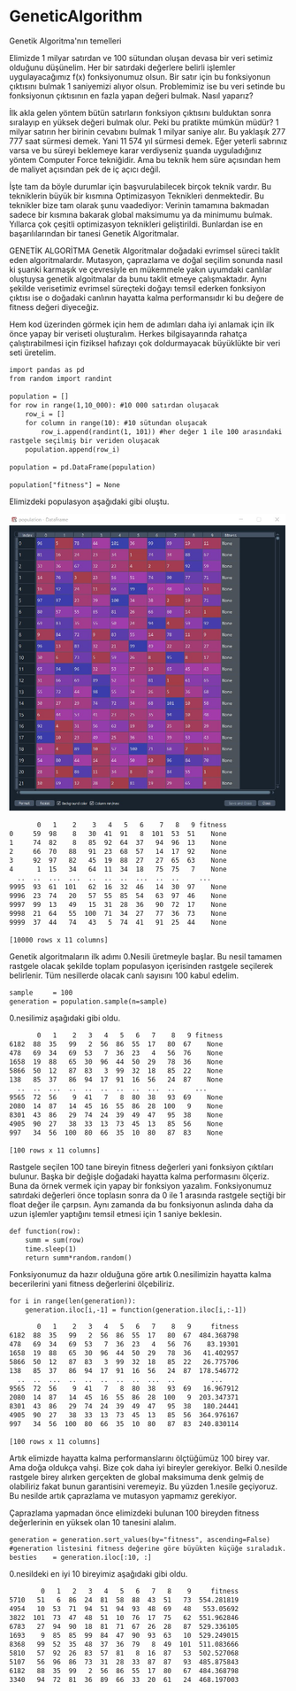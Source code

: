 # GeneticAlgorithm
Genetik Algoritma'nın temelleri

Elimizde 1 milyar satırdan ve 100 sütundan oluşan devasa bir veri setimiz olduğunu düşünelim. Her bir satırdaki değerlere belirli işlemler uygulayacağımız f(x) fonksiyonumuz olsun. Bir satır için bu fonksiyonun çıktısını bulmak 1 saniyemizi alıyor olsun. Problemimiz ise bu veri setinde bu fonksiyonun çıktısının en fazla yapan değeri bulmak. Nasıl yaparız?

İlk akla gelen yöntem bütün satırların fonksiyon çıktısını bulduktan sonra sıralayıp en yüksek değeri bulmak olur. Peki bu pratikte mümkün müdür? 
1 milyar satırın her birinin cevabını bulmak 1 milyar saniye alır. Bu yaklaşık 277 777 saat sürmesi demek. Yani 11 574 yıl sürmesi demek. Eğer yeterli sabrınız varsa ve bu süreyi beklemeye karar verdiyseniz şuanda uyguladığınız yöntem Computer Force tekniğidir. Ama bu teknik hem süre açısından hem de maliyet açısından pek de iç açıcı değil.

İşte tam da böyle durumlar için başvurulabilecek birçok teknik vardır. Bu tekniklerin büyük bir kısmına Optimizasyon Teknikleri denmektedir. Bu teknikler bize tam olarak şunu vaadediyor: Verinin tamamına bakmadan sadece bir kısmına bakarak global maksimumu ya da minimumu bulmak. 
Yıllarca çok çeşitli optimizasyon teknikleri geliştirildi. Bunlardan ise en başarılılarından bir tanesi Genetik Algoritmalar. 

GENETİK ALGORİTMA 
Genetik Algoritmalar doğadaki evrimsel süreci taklit eden algoritmalardır. Mutasyon, çaprazlama ve doğal seçilim sonunda nasıl ki şuanki karmaşık ve çevresiyle en mükemmele yakın uyumdaki canlılar oluştuysa genetik algoitmalar da bunu taklit etmeye çalışmaktadır. Aynı şekilde verisetimiz evrimsel süreçteki doğayı temsil ederken fonksiyon çıktısı ise o doğadaki canlının hayatta kalma performansıdır ki bu değere de fitness değeri diyeceğiz.

Hem kod üzerinden görmek için hem de adımları daha iyi anlamak için ilk önce yapay bir veriseti oluşturalım. Herkes bilgisayarında rahatça çalıştırabilmesi için fiziksel hafızayı çok doldurmayacak büyüklükte bir veri seti üretelim. 

```
import pandas as pd 
from random import randint

population = []
for row in range(1,10_000): #10 000 satırdan oluşacak
    row_i = []
    for column in range(10): #10 sütundan oluşacak
        row_i.append(randint(1, 101)) #her değer 1 ile 100 arasındaki rastgele seçilmiş bir veriden oluşacak 
    population.append(row_i)

population = pd.DataFrame(population)

population["fitness"] = None
```

Elimizdeki populasyon aşağıdaki gibi oluştu.

<img src="images/population_1.jpg" width="500">

````
       0   1    2    3   4   5   6    7   8   9 fitness
0     59  98    8   30  41  91   8  101  53  51    None
1     74  82    8   85  92  64  37   94  96  13    None
2     66  70   88   91  23  68  57   14  17  92    None
3     92  97   82   45  19  88  27   27  65  63    None
4      1  15   34   64  11  34  18   75  75   7    None
  ..  ..  ...  ...  ..  ..  ..  ...  ..  ..     ...
9995  93  61  101   62  16  32  46   14  30  97    None
9996  23  74   20   57  55  85  54   63  97  46    None
9997  99  13   49   15  31  28  36   90  72  17    None
9998  21  64   55  100  71  34  27   77  36  73    None
9999  37  44   74   43   5  74  41   91  25  44    None

[10000 rows x 11 columns]
````


Genetik algoritmaların ilk adımı 0.Nesili üretmeyle başlar. Bu nesil tamamen rastgele olacak şekilde toplam populasyon içerisinden rastgele seçilerek belirlenir. Tüm nesillerde olacak canlı sayısını 100 kabul edelim. 

````
sample     = 100  
generation = population.sample(n=sample)
````

0.nesilimiz aşağıdaki gibi oldu. 
````
       0   1    2   3   4   5   6   7    8   9 fitness
6182  88  35   99   2  56  86  55  17   80  67    None
478   69  34   69  53   7  36  23   4   56  76    None
1658  19  88   65  30  96  44  50  29   78  36    None
5866  50  12   87  83   3  99  32  18   85  22    None
138   85  37   86  94  17  91  16  56   24  87    None
  ..  ..  ...  ..  ..  ..  ..  ..  ...  ..     ...
9565  72  56    9  41   7   8  80  38   93  69    None
2080  14  87   14  45  16  55  86  28  100   9    None
8301  43  86   29  74  24  39  49  47   95  38    None
4905  90  27   38  33  13  73  45  13   85  56    None
997   34  56  100  80  66  35  10  80   87  83    None

[100 rows x 11 columns]
````


Rastgele seçilen 100 tane bireyin fitness değerleri yani fonksiyon çıktıları bulunur. Başka bir değişle doğadaki hayatta kalma performasını ölçeriz. Buna da örnek vermek için yapay bir fonksiyon yazalım. Fonksiyonumuz satırdaki değerleri önce toplasın sonra da 0 ile 1 arasında rastgele seçtiği bir float değer ile çarpsın. Aynı zamanda da bu fonksiyonun aslında daha da uzun işlemler yaptığını temsil etmesi için 1 saniye beklesin. 

````
def function(row):
    summ = sum(row)
    time.sleep(1)
    return summ*random.random()
````


Fonksiyonumuz da hazır olduğuna göre artık 0.nesilimizin hayatta kalma becerilerini yani fitness değerlerini ölçebiliriz. 
````
for i in range(len(generation)):
    generation.iloc[i,-1] = function(generation.iloc[i,:-1])
````

````
       0   1    2   3   4   5   6   7    8   9     fitness
6182  88  35   99   2  56  86  55  17   80  67  484.368798
478   69  34   69  53   7  36  23   4   56  76    83.19301
1658  19  88   65  30  96  44  50  29   78  36   41.402957
5866  50  12   87  83   3  99  32  18   85  22   26.775706
138   85  37   86  94  17  91  16  56   24  87  178.546772
  ..  ..  ...  ..  ..  ..  ..  ..  ...  ..         ...
9565  72  56    9  41   7   8  80  38   93  69   16.967912
2080  14  87   14  45  16  55  86  28  100   9  203.347371
8301  43  86   29  74  24  39  49  47   95  38   180.24441
4905  90  27   38  33  13  73  45  13   85  56  364.976167
997   34  56  100  80  66  35  10  80   87  83  240.830114

[100 rows x 11 columns]
````

Artık elimizde hayatta kalma performanslarını ölçtüğümüz 100 birey var. Ama doğa oldukça vahşi. Bize çok daha iyi bireyler gerekiyor. Belki 0.nesilde rastgele birey alırken gerçekten de global maksimuma denk gelmiş de olabiliriz fakat bunun garantisini veremeyiz. 
Bu yüzden 1.nesile geçiyoruz. Bu nesilde artık çaprazlama ve mutasyon yapmamız gerekiyor. 

Çaprazlama yapmadan önce elimizdeki bulunan 100 bireyden fitness değerlerinin en yüksek olan 10 tanesini alalım.  

````
generation = generation.sort_values(by="fitness", ascending=False) #generation listesini fitness değerine göre büyükten küçüğe sıraladık.
besties    = generation.iloc[:10, :]
````

0.nesildeki en iyi 10 bireyimiz aşağıdaki gibi oldu.
````
        0   1   2   3   4   5   6   7   8    9     fitness
5710   51   6  86  24  81  58  88  43  51   73  554.281819
4954   10  53  71  94  51  94  93  48  69   48   553.05692
3822  101  73  47  48  51  10  76  17  75   62  551.962846
6783   27  94  90  18  81  71  67  26  28   87  529.336105
1693    9  85  85  99  84  47  90  93  63   10  529.249015
8368   99  52  35  48  37  36  79   8  49  101  511.083666
5810   57  92  26  83  57  81   8  16  87   53  502.527068
5107   56  96  86  73  31  28  33  87  87   93  485.875843
6182   88  35  99   2  56  86  55  17  80   67  484.368798
3340   94  72  81  36  89  66  33  20  61   24  468.197003
````











